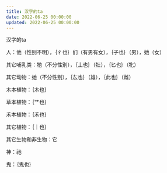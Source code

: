```yaml
---
title: 汉字的ta
date: 2022-06-25 00:00:00
updated: 2022-06-25 00:00:00
---
```


汉字的ta

人：他（性别不明），｛彳也｝们（有男有女），｛子也｝（男），她（女）

其它哺乳类：牠（不分性别），｛丄也｝（牡），｛匕也｝（牝）

其它动物：虵（不分性别），｛厷也｝（雄），｛此也｝（雌）

木本植物：｛木也｝

草本植物：｛艹也｝

禾本植物：｛禾也｝

其它植物：｛｜也｝

其它生物和非生物：它

神：祂

鬼：｛鬼也｝

